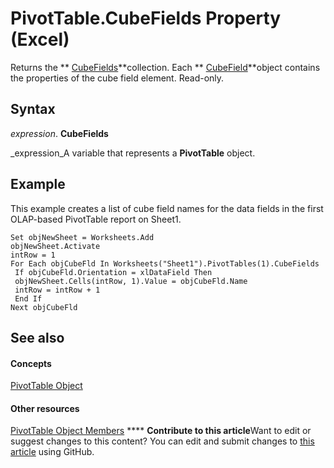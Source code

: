 
# PivotTable.CubeFields Property (Excel)

Returns the  ** [CubeFields](cfb7b4f4-e9c3-45a3-daa4-fe4d3c52fb1f.md)**collection. Each  ** [CubeField](6db16910-6c27-651a-c388-e54e27fe4519.md)**object contains the properties of the cube field element. Read-only.


## Syntax

 _expression_. **CubeFields**

 _expression_A variable that represents a  **PivotTable** object.


## Example

This example creates a list of cube field names for the data fields in the first OLAP-based PivotTable report on Sheet1.


```
Set objNewSheet = Worksheets.Add 
objNewSheet.Activate 
intRow = 1 
For Each objCubeFld In Worksheets("Sheet1").PivotTables(1).CubeFields 
 If objCubeFld.Orientation = xlDataField Then 
 objNewSheet.Cells(intRow, 1).Value = objCubeFld.Name 
 intRow = intRow + 1 
 End If 
Next objCubeFld
```


## See also


#### Concepts


 [PivotTable Object](a9c1d4a0-78a9-f9a6-6daf-91cb63e45842.md)
#### Other resources


 [PivotTable Object Members](8e8d1692-cf32-63c6-a1f6-54ddcc2a4964.md)
****   **Contribute to this article**Want to edit or suggest changes to this content? You can edit and submit changes to  [this article](https://github.com/jhershey00/VBA_Excel_Test/OpenXMLCon/articles/043d6946-4d78-ba59-bef7-5aa4d000041d.md) using GitHub.

